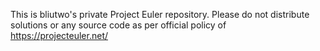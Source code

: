 This is bliutwo's private Project Euler repository.
Please do not distribute solutions or any source code as per official policy
of https://projecteuler.net/
